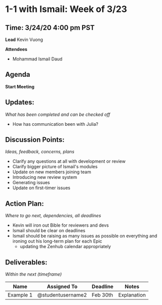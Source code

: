 # 1-1 with Ismail: Week of 3/23

## Time: 3/24/20 4:00 pm PST

**Lead**
Kevin Vuong

**Attendees**

* Mohammad Ismail Daud

## Agenda

**Start Meeting**

## Updates:

*What has been completed and can be checked off*

* How has communication been with Julia?

## Discussion Points:

*Ideas, feedback, concerns, plans*

* Clarify any questions at all with development or review
* Clarify bigger picture of Ismail's modules
* Update on new members joining team
* Introducing new review system
* Generating issues
* Update on first-timer issues

## Action Plan:

*Where to go next, dependencies, all deadlines*

* Kevin will iron out Bible for reviewers and devs
* Ismail should be clear on deadlines
* Ismail should be raising as many issues as possible on everything and ironing out his long-term plan for each Epic
  * updating the Zenhub calendar appropriately

## Deliverables:

*Within the next (timeframe)*

| Name      | Assigned To       | Deadline | Notes       |
| --------- | ----------------- | -------- | ----------- |
| Example 1 | @studentusername2 | Feb 30th | Explanation |